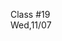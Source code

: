 <div class="lecture2">

<div class="column_date">
<p markdown="block">

Class #19 <br>
Wed,11/07

</p>
</div>
<div class="column_materials">
<p markdown="block">



</p>
</div>

<div class="column_assign">
<p markdown="block">



</p>
</div>

</div>


